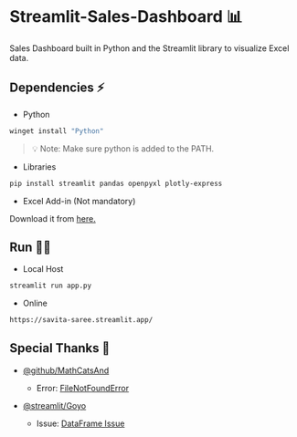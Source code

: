 # Streamlit-Sales-Dashboard 📊

Sales Dashboard built in Python and the Streamlit library to visualize Excel data.

## Dependencies ⚡

- Python

```bash
winget install "Python"
```

> 💡 Note: Make sure python is added to the PATH.

- Libraries 

```bash
pip install streamlit pandas openpyxl plotly-express
```

- Excel Add-in (Not mandatory) 

Download it from [here.](https://pythonandvba.com/mytoolbelt/)

## Run 🏃‍♂️

+ Local Host
```bash
streamlit run app.py
```

+ Online
```html
https://savita-saree.streamlit.app/
```

## Special Thanks 🎊

+ [@github/MathCatsAnd](https://github.com/MathCatsAnd)
  + Error: [FileNotFoundError](https://discuss.streamlit.io/t/filenotfounderror-this-app-has-encountered-an-error-the-original-error-message-is-redacted-to-prevent-data-leaks-full-error-details-have-been-recorded-in-the-logs-if-youre-on-streamlit-cloud-click-on-manage-app-in-the-lower-right-of-your-app/35421)

+ [@streamlit/Goyo](https://discuss.streamlit.io/u/Goyo)
  + Issue: [DataFrame Issue](https://discuss.streamlit.io/t/ways-to-maximize-dataframe-width-on-streamlit/35493/3)
